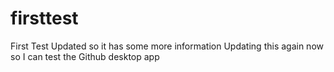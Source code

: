 # firsttest
First Test Updated so it has some more information
Updating this again now so I can test the Github desktop app

